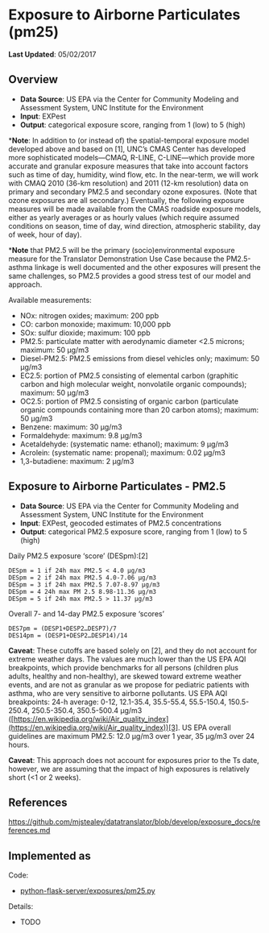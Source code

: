 # Exposure to Airborne Particulates (pm25)

**Last Updated**: 05/02/2017

## Overview

- **Data Source**: US EPA via the Center for Community Modeling and Assessment System, UNC Institute for the Environment 
- **Input**: EXPest
- **Output**: categorical exposure score, ranging from 1 (low) to 5 (high)

***Note**: In addition to (or instead of) the spatial-temporal exposure model developed above and based on [1], UNC’s CMAS Center has developed more sophisticated models—CMAQ, R-LINE, C-LINE—which provide more accurate and granular exposure measures that take into account factors such as time of day, humidity, wind flow, etc. In the near-term, we will work with CMAQ 2010 (36-km resolution) and 2011 (12-km resolution) data on primary and secondary PM2.5 and secondary ozone exposures. (Note that ozone exposures are all secondary.) Eventually, the following exposure measures will be made available from the CMAS roadside exposure models, either as yearly averages or as hourly values (which require assumed conditions on season, time of day, wind direction, atmospheric stability, day of week, hour of day).  

***Note** that PM2.5 will be the primary (socio)environmental exposure measure for the Translator Demonstration Use Case because the PM2.5-asthma linkage is well documented and the other exposures will present the same challenges, so PM2.5 provides a good stress test of our model and approach.

Available measurements:

- NOx: nitrogen oxides; maximum: 200 ppb
- CO: carbon monoxide; maximum: 10,000 ppb
- SOx: sulfur dioxide; maximum: 100 ppb
- PM2.5: particulate matter with aerodynamic diameter <2.5 microns; maximum: 50 μg/m3
- Diesel-PM2.5: PM2.5 emissions from diesel vehicles only; maximum: 50 μg/m3
- EC2.5: portion of PM2.5 consisting of elemental carbon (graphitic carbon and high molecular weight, nonvolatile organic compounds); maximum: 50 μg/m3
- OC2.5: portion of PM2.5 consisting of organic carbon (particulate organic compounds containing more than 20 carbon atoms); maximum: 50 μg/m3
- Benzene: maximum: 30 μg/m3
- Formaldehyde: maximum: 9.8 μg/m3
- Acetaldehyde: (systematic name: ethanol); maximum: 9 μg/m3
- Acrolein: (systematic name: propenal); maximum: 0.02 μg/m3
- 1,3-butadiene: maximum: 2 μg/m3

## Exposure to Airborne Particulates - PM2.5

- **Data Source**: US EPA via the Center for Community Modeling and Assessment System, UNC Institute for the Environment
- **Input**: EXPest, geocoded estimates of PM2.5 concentrations
- **Output**: categorical PM2.5 exposure score, ranging from 1 (low) to 5 (high)

Daily PM2.5 exposure ‘score’ (DESpm):[2]

```
DESpm = 1 if 24h max PM2.5 < 4.0 μg/m3
DESpm = 2 if 24h max PM2.5 4.0-7.06 μg/m3
DESpm = 3 if 24h max PM2.5 7.07-8.97 μg/m3
DESpm = 4 24h max PM 2.5 8.98-11.36 μg/m3
DESpm = 5 if 24h max PM2.5 > 11.37 μg/m3
```

Overall 7- and 14-day PM2.5 exposure ‘scores’

```
DES7pm = (DESP1+DESP2…DESP7)/7
DES14pm = (DESP1+DESP2…DESP14)/14
```

**Caveat**: These cutoffs are based solely on [2], and they do not account for extreme weather days. The values are much lower than the US EPA AQI breakpoints, which provide benchmarks for all persons (children plus adults, healthy and non-healthy), are skewed toward extreme weather events, and are not as granular as we propose for pediatric patients with asthma, who are very sensitive to airborne pollutants. US EPA AQI breakpoints: 24-h average: 0-12, 12.1-35.4, 35.5-55.4, 55.5-150.4, 150.5-250.4, 250.5-350.4, 350.5-500.4 μg/m3 ([https://en.wikipedia.org/wiki/Air_quality_index](https://en.wikipedia.org/wiki/Air_quality_index))[3]. US EPA overall guidelines are maximum PM2.5:  12.0 μg/m3 over 1 year, 35 μg/m3 over 24 hours.

**Caveat**: This approach does not account for exposures prior to the Ts date, however, we are assuming that the impact of high exposures is relatively short (<1 or 2 weeks).

## References
https://github.com/mjstealey/datatranslator/blob/develop/exposure_docs/references.md

## Implemented as

Code: 

- [python-flask-server/exposures/pm25.py](../python-flask-server/exposures/pm25.py)

Details:

- TODO

